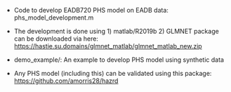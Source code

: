 - Code to develop EADB720 PHS model on EADB data: phs_model_development.m

- The development is done using 1) matlab/R2019b  2) GLMNET package can be downloaded via here: https://hastie.su.domains/glmnet_matlab/glmnet_matlab_new.zip

- demo_example/: An example to develop PHS model using synthetic data 

- Any PHS model (including this) can be validated using this package: https://github.com/amorris28/hazrd


